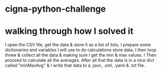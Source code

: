 # cigna-python-challenge

# **walking through how I solved it** 

I open the CSV file, get the data & store it as a list of lists. I prepare some dictionaries and variables I will use to do calculations store data. I then loop threw & collect all the data & making sure I get the min & max values. I Then proceed to calculate all the averages. After all that the data is in a nice dict called "minMaxAvg" & I write that data to a .json, .xml, .yaml & .txt file. 




